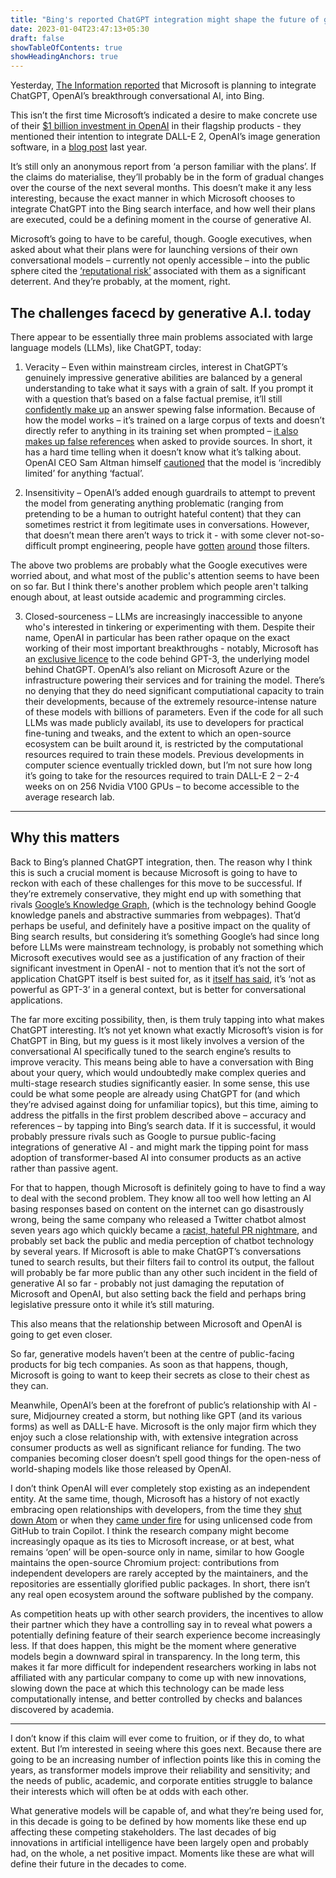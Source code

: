 ```yaml
---
title: "Bing's reported ChatGPT integration might shape the future of generative A.I."
date: 2023-01-04T23:47:13+05:30
draft: false
showTableOfContents: true
showHeadingAnchors: true
---
```


Yesterday, [The Information reported](https://www.theinformation.com/articles/microsoft-and-openai-working-on-chatgpt-powered-bing-in-challenge-to-google) that Microsoft is planning to integrate ChatGPT, OpenAI’s breakthrough conversational AI, into Bing.

This isn’t the first time Microsoft’s indicated a desire to make concrete use of their [$1 billion investment in OpenAI](https://openai.com/blog/microsoft/) in their flagship products - they mentioned their intention to integrate DALL-E 2, OpenAI’s image generation software, in a [blog post](https://news.microsoft.com/source/features/innovation/from-hot-wheels-to-handling-content-how-brands-are-using-microsoft-ai-to-be-more-productive-and-imaginative/) last year.

It’s still only an anonymous report from ‘a person familiar with the plans’. If the claims do materialise, they’ll probably be in the form of gradual changes over the course of the next several months. This doesn’t make it any less interesting, because the exact manner in which Microsoft chooses to integrate ChatGPT into the Bing search interface, and how well their plans are executed, could be a defining moment in the course of generative AI.

Microsoft’s going to have to be careful, though. Google executives, when asked about what their plans were for launching versions of their own conversational models – currently not openly accessible – into the public sphere cited the [‘reputational risk’](https://www.theverge.com/2022/12/14/23508756/google-vs-chatgpt-ai-replace-search-reputational-risk) associated with them as a significant deterrent. And they’re probably, at the moment, right.


## The challenges facecd by generative A.I. today
There appear to be essentially three main problems associated with large language models (LLMs), like ChatGPT, today:

1. Veracity – Even within mainstream circles, interest in ChatGPT’s genuinely impressive generative abilities are balanced by a general understanding to take what it says with a grain of salt.
If you prompt it with a question that’s based on a false factual premise, it’ll still [confidently make up](https://mashable.com/article/chatgpt-amazing-wrong) an answer spewing false information.
Because of how the model works – it’s trained on a large corpus of texts and doesn’t directly refer to anything in its training set when prompted – [it also makes up false references](https://news.ycombinator.com/item?id=33841672) when asked to provide sources. In short, it has a hard time telling when it doesn’t know what it’s talking about. OpenAI CEO Sam Altman himself [cautioned](https://twitter.com/sama/status/1601731295792414720) that the model is ‘incredibly limited’ for anything ‘factual’.

2. Insensitivity – OpenAI’s added enough guardrails to attempt to prevent the model from generating anything problematic (ranging from pretending to be a human to outright hateful content) that they can sometimes restrict it from legitimate uses in conversations. However, that doesn’t mean there aren’t ways to trick it - with some clever not-so-difficult prompt engineering, people have [gotten](https://twitter.com/zswitten/status/1598380220943593472) [around](https://www.newstatesman.com/quickfire/2022/12/chatgpt-shows-ai-racism-problem) those filters.

The above two problems are probably what the Google executives were worried about, and what most of the public's attention seems to have been on so far. But I think there's another problem which people aren't talking enough about, at least outside academic and programming circles.

3. Closed-sourceness – LLMs are increasingly inaccessible to anyone who's interested in tinkering or experimenting with them. Despite their name, OpenAI in particular has been rather opaque on the exact working of their most important breakthroughs - notably, Microsoft has an [exclusive licence](https://blogs.microsoft.com/blog/2020/09/22/microsoft-teams-up-with-openai-to-exclusively-license-gpt-3-language-model/) to the code behind GPT-3, the underlying model behind ChatGPT. OpenAI’s also reliant on Microsoft Azure or the infrastructure powering their services and for training the model.
There’s no denying that they do need significant computiational capacity to train their developments, because of the extremely resource-intense nature of these models with billions of parameters. Even if the code for all such LLMs was made publicly availabl, its use to developers for practical fine-tuning and tweaks, and the extent to which an open-source ecosystem can be built around it, is restricted by the computational resources required to train these models. Previous developments in computer science eventually trickled down, but I’m not sure how long it’s going to take for the resources required to train DALL-E 2 – 2-4 weeks on on 256 Nvidia V100 GPUs – to become accessible to the average research lab.

---

## Why this matters

Back to Bing’s planned ChatGPT integration, then. The reason why I think this is such a crucial moment is because Microsoft is going to have to reckon with each of these challenges for this move to be successful. If they’re extremely conservative, they might end up with something that rivals [Google’s Knowledge Graph](https://support.google.com/knowledgepanel/answer/9787176?hl=en), (which is the technology behind Google knowledge panels and abstractive summaries from webpages). That’d perhaps be useful, and definitely have a positive impact on the quality of Bing search results, but considering it’s something Google’s had since long before LLMs were mainstream technology, is probably not something which Microsoft executives would see as a justification of any fraction of their significant investment in OpenAI - not to mention that it’s not the sort of application ChatGPT itself is best suited for, as it [itself has said](https://dev.to/ben/the-difference-between-chatgpt-and-gpt-3-19dh), it’s ‘not as powerful as GPT-3’ in a general context, but is better for conversational applications.

The far more exciting possibility, then, is them truly tapping into what makes ChatGPT interesting. It’s not yet known what exactly Microsoft’s vision is for ChatGPT in Bing, but my guess is it most likely involves a version of the conversational AI specifically tuned to the search engine’s results to improve veracity. This means being able to have a conversation with Bing about your query, which would undoubtedly make complex queries and multi-stage research studies significantly easier.
In some sense, this use could be what some people are already using ChatGPT for (and which they’re advised against doing for unfamiliar topics), but this time, aiming to address the pitfalls in the first problem described above – accuracy and references – by tapping into Bing’s search data. If it is successful, it would probably pressure rivals such as Google to pursue public-facing integrations of generative AI - and might mark the tipping point for mass adoption of transformer-based AI into consumer products as an active rather than passive agent.

For that to happen, though Microsoft is definitely going to have to find a way to deal with the second problem. They know all too well how letting an AI basing responses based on content on the internet can go disastrously wrong, being the same company who released a Twitter chatbot almost seven years ago which quickly became a [racist, hateful PR nightmare](https://www.theverge.com/2016/3/24/11297050/tay-microsoft-chatbot-racist), and probably set back the public and media perception of chatbot technology by several years.
If Microsoft is able to make ChatGPT’s conversations tuned to search results, but their filters fail to control its output, the fallout will probably be far more public than any other such incident in the field of generative AI so far - probably not just damaging the reputation of Microsoft and OpenAI, but also setting back the field and perhaps bring legislative pressure onto it while it’s still maturing.

This also means that the relationship between Microsoft and OpenAI is going to get even closer.

So far, generative models haven’t been at the centre of public-facing products for big tech companies. As soon as that happens, though, Microsoft is going to want to keep their secrets as close to their chest as they can.

Meanwhile, OpenAI’s been at the forefront of public’s relationship with AI - sure, Midjourney created a storm, but nothing like GPT (and its various forms) as well as DALL-E have. Microsoft is the only major firm which they enjoy such a close relationship with, with extensive integration across consumer products as well as significant reliance for funding. The two companies becoming closer doesn’t spell good things for the open-ness of world-shaping models like those released by OpenAI.

I don’t think OpenAI will ever completely stop existing as an independent entity. At the same time, though, Microsoft has a history of not exactly embracing open relationships with developers, from the time they [shut down Atom](https://github.blog/2022-06-08-sunsetting-atom/) or when they [came under fire](https://www.theverge.com/2022/11/8/23446821/microsoft-openai-github-copilot-class-action-lawsuit-ai-copyright-violation-training-data) for using unlicensed code from GitHub to train Copilot. I think the research company might become increasingly opaque as its ties to Microsoft increase, or at best, what remains ‘open’ will be open-source only in name, similar to how Google maintains the open-source Chromium project: contributions from independent developers are rarely accepted by the maintainers, and the repositories are essentially glorified public packages. In short, there isn’t any real open ecosystem around the software published by the company.

As competition heats up with other search providers, the incentives to allow their partner which they have a controlling say in to reveal what powers a potentially defining feature of their search experience become increasingly less. If that does happen, this might be the moment where generative models begin a downward spiral in transparency. In the long term, this makes it far more difficult for independent researchers working in labs not affiliated with any particular company to come up with new innovations, slowing down the pace at which this technology can be made less computationally intense, and better controlled by checks and balances discovered by academia.

- - - -

I don’t know if this claim will ever come to fruition, or if they do, to what extent. But I’m interested in seeing where this goes next. Because there are going to be an increasing number of inflection points like this in coming the years, as transformer models improve their reliability and sensitivity; and the needs of public, academic, and corporate entities struggle to balance their interests which will often be at odds with each other.

What generative models will be capable of, and what they’re being used for, in this decade is going to be defined by how moments like these end up affecting these competing stakeholders. The last decades of big innovations in artificial intelligence have been largely open and probably had, on the whole, a net positive impact. Moments like these are what will define their future in the decades to come.